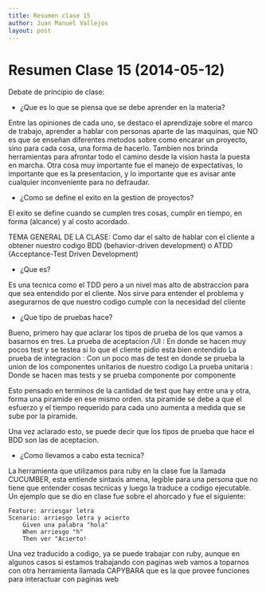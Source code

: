 ```yaml
---
title: Resumen clase 15
author: Juan Manuel Vallejos
layout: post
---
```


Resumen Clase 15 (2014-05-12)
===============

Debate de principio de clase:

* ¿Que es lo que se piensa que se debe aprender en la materia?

Entre las opiniones de cada uno, se destaco el aprendizaje sobre el marco de trabajo, aprender a hablar con personas aparte de las maquinas, que NO es que se enseñan
diferentes metodos sobre como encarar un proyecto, sino para cada cosa, una forma de hacerlo. Tambien nos brinda herramientas para afrontar todo el camino desde la
vision hasta la puesta en marcha. 
Otra cosa muy importante fue el manejo de expectativas, lo importante que es la presentacion, y lo importante que es avisar ante cualquier inconveniente para no defraudar.

* ¿Como se define el exito en la gestion de proyectos?

El exito se define cuando se cumplen tres cosas, cumplir en tiempo, en forma (alcance) y al costo acordado.

TEMA GENERAL DE LA CLASE: Como dar el salto de hablar con el cliente a obtener nuestro codigo
BDD (behavior-driven development) o ATDD (Acceptance-Test Driven Development)

* ¿Que es?

Es una tecnica como el TDD pero a un nivel mas alto de abstraccion para que sea entendido por el cliente. Nos sirve para entender el problema y asegurarnos de que nuestro
codigo cumple con la necesidad del cliente

* ¿Que tipo de pruebas hace?

Bueno, primero hay que aclarar los tipos de prueba de los que vamos a basarnos en tres.
La prueba de aceptacion /UI : En donde se hacen muy pocos test y se testea si lo que el cliente pidio esta bien entendido
La prueba de integracion : Con un poco mas de test en donde se prueba la union de los componentes unitarios de nuestro codigo
La prueba unitaria : Donde se hacen mas tests y se prueba componente por componente

Esto pensado en terminos de la cantidad de test que hay entre una y otra, forma una piramide en ese mismo orden. sta piramide se debe a que el esfuerzo y el tiempo requerido
para cada uno aumenta a medida que se sube por la piramide.

Una vez aclarado esto, se puede decir que los tipos de prueba que hace el BDD son las de aceptacion.

* ¿Como llevamos a cabo esta tecnica?

La herramienta que utilizamos para ruby en la clase fue la llamada CUCUMBER, esta entiende sintaxis amena, legible para una persona que no tiene que entender cosas tecnicas y
luego la traduce a codigo ejecutable.
Un ejemplo que se dio en clase fue sobre el ahorcado y fue el siguiente:

    Feature: arriesgar letra
    Scenario: arriesgo letra y acierto
        Given una palabra "hola"
        When arriesgo "h"
        Then ver "Acierto!

Una vez traducido a codigo, ya se puede trabajar con ruby, aunque en algunos casos si estamos trabajando con paginas web vamos a toparnos con otra herramienta llamada CAPYBARA
que es la que provee funciones para interactuar con paginas web
